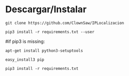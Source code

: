 
# Descargar/Instalar

```git clone https://github.com/ClownSaw/IPLocalizacion```

```pip3 install -r requirements.txt --user```

#if pip3 is missing:

```apt-get install python3-setuptools```

```easy_install3 pip```

```pip3 install -r requirements.txt```

